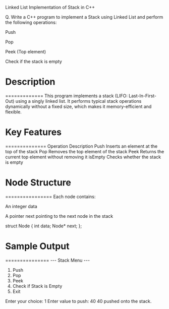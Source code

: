 Linked List Implementation of Stack in C++

Q. Write a C++ program to implement a Stack using Linked List and perform the following operations:

Push

Pop

Peek (Top element)

Check if the stack is empty



# Description
=============
This program implements a stack (LIFO: Last-In-First-Out) using a singly linked list. It performs typical stack operations dynamically without a fixed size, which makes it memory-efficient and flexible.



# Key Features
==============
Operation	Description
Push	Inserts an element at the top of the stack
Pop	Removes the top element of the stack
Peek	Returns the current top element without removing it
isEmpty	Checks whether the stack is empty



# Node Structure
================
Each node contains:

An integer data

A pointer next pointing to the next node in the stack

struct Node {
    int data;
    Node* next;
};



# Sample Output
===============
--- Stack Menu ---
1. Push
2. Pop
3. Peek
4. Check if Stack is Empty
5. Exit

Enter your choice: 1
Enter value to push: 40
40 pushed onto the stack.

